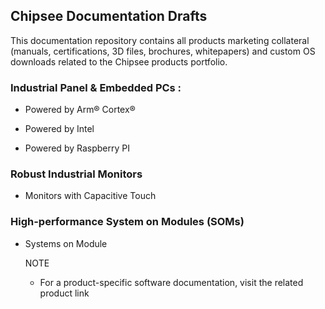 ## Chipsee Documentation Drafts
This documentation repository contains all products marketing collateral (manuals, certifications, 3D files, brochures, whitepapers) and custom OS downloads related to the Chipsee products portfolio.

### Industrial Panel & Embedded PCs :

* Powered by Arm® Cortex®

* Powered by Intel

* Powered by Raspberry PI

### Robust Industrial Monitors

* Monitors with Capacitive Touch

### High-performance System on Modules (SOMs)
* Systems on Module


    NOTE
    - For a product-specific software documentation, visit the related product link

